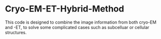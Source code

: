 # Cryo-EM-ET-Hybrid-Method
This code is designed to combine the image information from both cryo-EM and -ET, to solve some complicated cases such as subcelluar or cellular structures.
